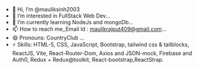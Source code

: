 - 👋 Hi, I’m @mauliksinh2003
- 👀 I’m interested in FullStack Web Dev...
- 🌱 I’m currently learning NodeJs and mongoDb...
- 📫 How to reach me,,Email Id : maulikrajput409@gmail.com...
- 😄 Pronouns: CountryClub ...
- ⚡ Skills: HTML-5, CSS, JavaScript, Bootstrap, tailwind css & tailblocks, ReactJS, Vite, React-Router-Dom, Axios and JSON-mock, Firebase and Auth0, Redux + Redux@toolkit, React-bootstrap,ReactStrap.

<!---
mauliksinh2003/mauliksinh2003 is a ✨ special ✨ repository because its `README.md` (this file) appears on your GitHub profile.
You can click the Preview link to take a look at your changes.
--->
